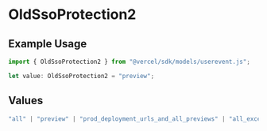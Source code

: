 # OldSsoProtection2

## Example Usage

```typescript
import { OldSsoProtection2 } from "@vercel/sdk/models/userevent.js";

let value: OldSsoProtection2 = "preview";
```

## Values

```typescript
"all" | "preview" | "prod_deployment_urls_and_all_previews" | "all_except_custom_domains"
```